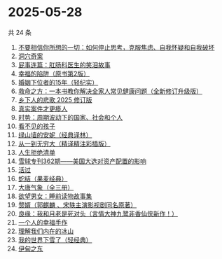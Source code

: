 # 2025-05-28

共 24 条

<!-- BEGIN WEREAD -->
<!-- 最后更新时间 2025-05-28 13:16:58 +0800 -->
1. [不要相信你所想的一切：如何停止思考，克服焦虑、自我怀疑和自我破坏](https://weread.qq.com/web/bookDetail/fd532890813ab8d34g011ae1)
1. [洞穴奇案](https://weread.qq.com/web/bookDetail/70132e70813ab9f22g016f9c)
1. [屁事连篇：肛肠科医生的笑泪故事](https://weread.qq.com/web/bookDetail/b5832020813ab9ef6g013388)
1. [幸福的陷阱（原书第2版）](https://weread.qq.com/web/bookDetail/e5732ef0813ab863fg01832b)
1. [婚姻下位者的15年（轻纪实）](https://weread.qq.com/web/bookDetail/1cc32220813ab9ec9g0173fc)
1. [救命之方：一本书教你解决全家人常见健康问题（全新修订升级版）](https://weread.qq.com/web/bookDetail/256324d0718c1f8525657dc)
1. [乡下人的悲歌 2025 修订版](https://weread.qq.com/web/bookDetail/07c3257071e36beb07c3f27)
1. [真实案件才更瘆人](https://weread.qq.com/web/bookDetail/ab232020813ab9f2fg01569c)
1. [时势：周期波动下的国家、社会和个人](https://weread.qq.com/web/bookDetail/95332ad0813ab8705g016ce7)
1. [看不见的孩子](https://weread.qq.com/web/bookDetail/032320f0813ab7c77g0140d1)
1. [绿山墙的安妮（经典译林）](https://weread.qq.com/web/bookDetail/12c329705d0fde12c0e6139)
1. [从一到无穷大（精译精注彩插版）](https://weread.qq.com/web/bookDetail/ccd32570813ab9f1ag018737)
1. [人生拒绝清单](https://weread.qq.com/web/bookDetail/dc732740813ab9f00g0145b0)
1. [雪球专刊362期——美国大选对资产配置的影响](https://weread.qq.com/web/bookDetail/18732520813ab9778g0184b1)
1. [活过](https://weread.qq.com/web/bookDetail/6d832730813ab9f00g015126)
1. [蛇结（果麦经典）](https://weread.qq.com/web/bookDetail/9eb327e0813ab9e2bg015edf)
1. [大唐气象（全三册）](https://weread.qq.com/web/bookDetail/c79326b0813ab9f22g017f54)
1. [欲望男女：睡前读物故事集](https://weread.qq.com/web/bookDetail/d8432fa0813ab9ee8g0179f4)
1. [赘婿（郭麒麟 、宋轶主演影视剧同名原著）](https://weread.qq.com/web/bookDetail/15032af05753441501f9930)
1. [良缘：我和月老是死对头（言情大神九鹭非香仙侠新作！）](https://weread.qq.com/web/bookDetail/bc532b50813ab9f27g014dd8)
1. [一个人的幸福手作](https://weread.qq.com/web/bookDetail/41232a30813ab9f69g010a1a)
1. [理解我们内在的冰山](https://weread.qq.com/web/bookDetail/80132f80813ab99aeg019b95)
1. [我的世界下雪了（轻经典）](https://weread.qq.com/web/bookDetail/93b32df0813ab9f40g01960a)
1. [伊甸之东](https://weread.qq.com/web/bookDetail/fc332560813ab9f00g0174d0)
<!-- END WEREAD -->